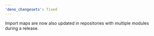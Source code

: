 ```yaml
---
'deno_changesets': fixed
---
```


Import maps are now also updated in repositories with multiple modules during a
release.
